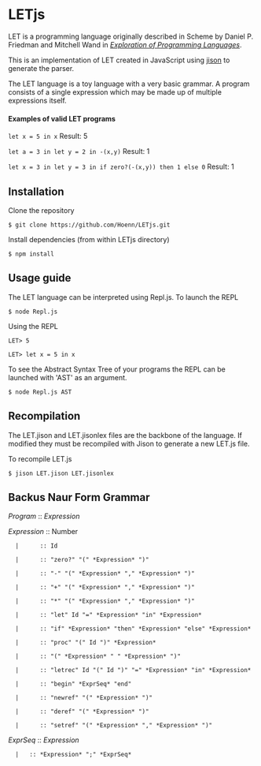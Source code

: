 # LETjs
LET is a programming language originally described in Scheme by Daniel P. Friedman and Mitchell Wand in [*Exploration of Programming Languages*](https://mitpress.mit.edu/books/essentials-programming-languages).

This is an implementation of LET created in JavaScript using [jison](https://github.com/zaach/jison) to generate the parser.

The LET language is a toy language with a very basic grammar. A program consists of a single expression which may be made up of multiple expressions itself. 

#### Examples of valid LET programs

```let x = 5 in x``` Result: 5

```let a = 3 in let y = 2 in -(x,y)``` Result: 1

```let x = 3 in let y = 3 in if zero?(-(x,y)) then 1 else 0``` Result: 1


## Installation
Clone the repository

```$ git clone https://github.com/Hoenn/LETjs.git```

Install dependencies (from within LETjs directory)

```$ npm install```

## Usage guide
The LET language can be interpreted using Repl.js. To launch the REPL

```$ node Repl.js```

Using the REPL

```LET> 5```

```LET> let x = 5 in x```

To see the Abstract Syntax Tree of your programs the REPL can be launched with  'AST' as an argument.

```$ node Repl.js AST```



## Recompilation
The LET.jison and LET.jisonlex files are the backbone of the language. If modified they must be recompiled with Jison to generate a new LET.js file.

To recompile LET.js

```$ jison LET.jison LET.jisonlex``` 

## Backus Naur Form Grammar
*Program*    :: *Expression*

*Expression* :: Number

      |      :: Id
           
      |      :: "zero?" "(" *Expression* ")"
           
      |      :: "-" "(" *Expression* "," *Expression* ")" 
           
      |      :: "+" "(" *Expression* "," *Expression* ")" 

      |      :: "*" "(" *Expression* "," *Expression* ")" 

      |      :: "let" Id "=" *Expression* "in" *Expression*
           
      |      :: "if" *Expression* "then" *Expression* "else" *Expression*

      |      :: "proc" "(" Id ")" *Expression*

      |      :: "(" *Expression* " " *Expression* ")"
           
      |      :: "letrec" Id "(" Id ")" "=" *Expression* "in" *Expression*

      |      :: "begin" *ExprSeq* "end"

      |      :: "newref" "(" *Expression* ")" 

      |      :: "deref" "(" *Expression* ")"

      |      :: "setref" "(" *Expression* "," *Expression* ")"


*ExprSeq* :: *Expression*

      |   :: *Expression* ";" *ExprSeq*
